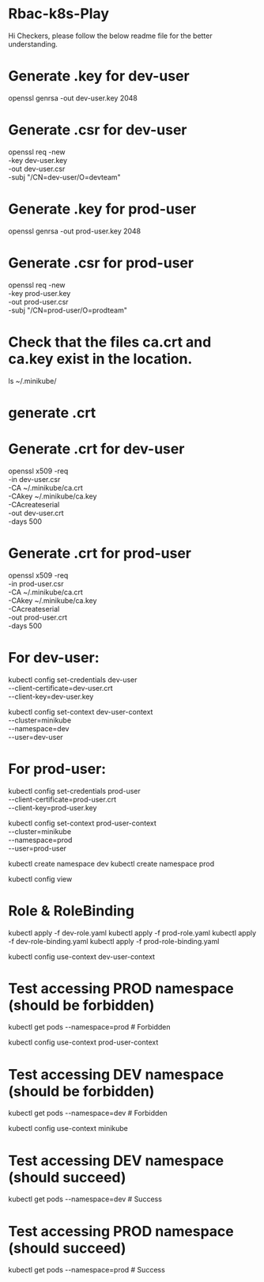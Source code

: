 # Rbac-k8s-Play

Hi Checkers, please follow the below readme file for the better understanding.

# Generate .key for dev-user
openssl genrsa -out dev-user.key 2048

# Generate .csr for dev-user
openssl req -new \
    -key dev-user.key \
    -out dev-user.csr \
    -subj "/CN=dev-user/O=devteam"



# Generate .key for prod-user
openssl genrsa -out prod-user.key 2048

# Generate .csr for prod-user
openssl req -new \
    -key prod-user.key \
    -out prod-user.csr \
    -subj "/CN=prod-user/O=prodteam"


# Check that the files ca.crt and ca.key exist in the location.
ls ~/.minikube/

# generate .crt


# Generate .crt for dev-user
openssl x509 -req \
    -in dev-user.csr \
    -CA ~/.minikube/ca.crt \
    -CAkey ~/.minikube/ca.key \
    -CAcreateserial \
    -out dev-user.crt \
    -days 500


# Generate .crt for prod-user
openssl x509 -req \
    -in prod-user.csr \
    -CA ~/.minikube/ca.crt \
    -CAkey ~/.minikube/ca.key \
    -CAcreateserial \
    -out prod-user.crt \
    -days 500

# For dev-user:
kubectl config set-credentials dev-user \
    --client-certificate=dev-user.crt \
    --client-key=dev-user.key

kubectl config set-context dev-user-context \
    --cluster=minikube \
    --namespace=dev \
    --user=dev-user

# For prod-user:
kubectl config set-credentials prod-user \
    --client-certificate=prod-user.crt \
    --client-key=prod-user.key

kubectl config set-context prod-user-context \
    --cluster=minikube \
    --namespace=prod \
    --user=prod-user


kubectl create namespace dev
kubectl create namespace prod


kubectl config view

# Role & RoleBinding

kubectl apply -f dev-role.yaml
kubectl apply -f prod-role.yaml
kubectl apply -f dev-role-binding.yaml
kubectl apply -f prod-role-binding.yaml


kubectl config use-context dev-user-context

# Test accessing PROD namespace (should be forbidden)
kubectl get pods --namespace=prod  # Forbidden


kubectl config use-context prod-user-context

# Test accessing DEV namespace (should be forbidden)
kubectl get pods --namespace=dev  # Forbidden


kubectl config use-context minikube

# Test accessing DEV namespace (should succeed)
kubectl get pods --namespace=dev  # Success

# Test accessing PROD namespace (should succeed)
kubectl get pods --namespace=prod  # Success


